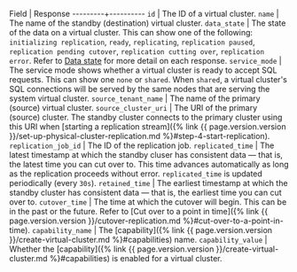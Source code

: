 Field    | Response
---------+----------
`id` | The ID of a virtual cluster.
`name` | The name of the standby (destination) virtual cluster.
`data_state` | The state of the data on a virtual cluster. This can show one of the following: `initializing replication`, `ready`, `replicating`, `replication paused`, `replication pending cutover`, `replication cutting over`, `replication error`. Refer to [Data state](#data-state) for more detail on each response.
`service_mode` | The service mode shows whether a virtual cluster is ready to accept SQL requests. This can show one `none` or `shared`. When `shared`, a virtual cluster's SQL connections will be served by the same nodes that are serving the system virtual cluster.
`source_tenant_name` | The name of the primary (source) virtual cluster.
`source_cluster_uri` | The URI of the primary (source) cluster. The standby cluster connects to the primary cluster using this URI when [starting a replication stream]({% link {{ page.version.version }}/set-up-physical-cluster-replication.md %}#step-4-start-replication).
`replication_job_id` | The ID of the replication job.
`replicated_time` | The latest timestamp at which the standby cluser has consistent data — that is, the latest time you can cut over to. This time advances automatically as long as the replication proceeds without error. `replicated_time` is updated periodically (every `30s`).
`retained_time` | The earliest timestamp at which the standby cluster has consistent data — that is, the earliest time you can cut over to.
`cutover_time` | The time at which the cutover will begin. This can be in the past or the future. Refer to [Cut over to a point in time]({% link {{ page.version.version }}/cutover-replication.md %}#cut-over-to-a-point-in-time).
`capability_name` | The [capability]({% link {{ page.version.version }}/create-virtual-cluster.md %}#capabilities) name.
`capability_value` | Whether the [capability]({% link {{ page.version.version }}/create-virtual-cluster.md %}#capabilities) is enabled for a virtual cluster.
